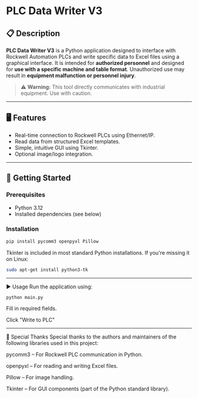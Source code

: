 # PLC Data Writer V3

## 📋 Description

**PLC Data Writer V3** is a Python application designed to interface with Rockwell Automation PLCs and write specific data to Excel files using a graphical interface.
It is intended for **authorized personnel** and designed for **use with a specific machine and table format**. Unauthorized use may result in **equipment malfunction or personnel injury**.

> ⚠️ **Warning:** This tool directly communicates with industrial equipment. Use with caution.

---

## 🖥️ Features

- Real-time connection to Rockwell PLCs using Ethernet/IP.
- Read data from structured Excel templates.
- Simple, intuitive GUI using Tkinter.
- Optional image/logo integration.

---

## 🚀 Getting Started

### Prerequisites

- Python 3.12
- Installed dependencies (see below)

### Installation

```bash
pip install pycomm3 openpyxl Pillow
```
Tkinter is included in most standard Python installations. If you're missing it on Linux:

```bash
sudo apt-get install python3-tk
```

---

▶️ Usage
Run the application using:

```bash
python main.py
```
Fill in required fields.

Click "Write to PLC"

---

🙏 Special Thanks
Special thanks to the authors and maintainers of the following libraries used in this project:

pycomm3 – For Rockwell PLC communication in Python.

openpyxl – For reading and writing Excel files.

Pillow – For image handling.

Tkinter – For GUI components (part of the Python standard library).
